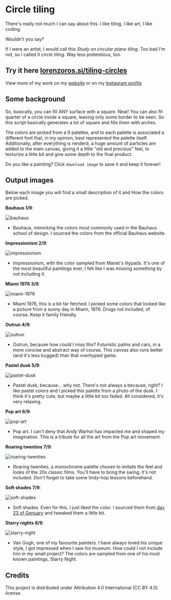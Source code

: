 # Circle tiling

There's really not much I can say about this. I like tiling, I like art, I like coding.

Wouldn't you say?

If I were an artist, I would call this *Study on circular plane tiling*. Too bad I'm not, so I called it *circle tiling*. Way less pretentious, too.

## Try it here [lorenzoros.si/tiling-circles](https://www.lorenzoros.si/circle-tiling)

View more of my work on my [website](https://www.lorenzoros.si) or on my [Instagram profile](https://www.instagram.com/lorossi97)

## Some background

So, basically, you can fill ANY surface with a square. Neat! You can also fit quarter of a circle inside a square, leaving only some border to be seen. So this script basically generates a lot of square and fills them with arches.

The colors are picked from a 9 palettes, and to each palette is associated a different font that, in my opinion, best represented the palette itself. Additionally, after everything is renderd, a huge amount of particles are added to the main canvas, giving it a little "old and precious" feel, to texturize a little bit and give some depth to the final product.

Do you like a painting? Click `download image` to save it and keep it forever!

## Output images

Below each image you will find a small description of it and How the colors are picked.

**Bauhaus 1/9**:

![bauhaus](output/bauhaus.png)

- Bauhaus, mimicking the colors most commonly used in the Bauhaus school of design. I sourced the colors from the official Bauhaus website.

**Impressionism 2/9**:

![impressionism](output/impressionism.png)

- Impressionism, with the color sampled from Manet's lilypads. It's one of the most beautiful paintings ever, I felt like I was missing something by not including it.

**Miami 1976 3/9**:

![miami-1976](output/miami-1976.png)

- Miami 1976, this is a bit far fetched. I picked some colors that looked like a picture from a sunny day in Miami, 1976. Drugs not included, of course. Keep it family friendly.

**Outrun 4/9**:

![outrun](output/outrun.png)

- Outrun, because how could I miss this? Futuristic palms and cars, in a more concise and abstract way of course. This canvas also runs better (and it's less bugged) than that overhyped game.

**Pastel dusk 5/9**:

![pastel-dusk](output/pastel-dusk.png)

- Pastel dusk, because... why not. There's not always a because, right? I like pastel colors and I picked this palette from a photo of the dusk. I think it's pretty cute, but maybe a little bit too faded. All considered, it's very relaxing.

**Pop art 6/9**:

![pop-art](output/pop-art.png)

- Pop art. I can't deny that Andy Warhol has impacted me and shaped my imagination. This is a tribute for all the art from the Pop art movement.

**Roaring twenties 7/9**:

![roaring-twenties](output/roaring-twenties.png)

- Roaring twenties, a monochrome palette chosen to imitate the feel and looks of the 20s classic films. You'll have to bring the swing, it's not included. Don't forget to take some lindy-hop lessons beforehand.

**Soft shades 7/9**:

![soft-shades](output/soft-shades.png)

- Soft shades. Even for this, I just liked the color. I sourced them from [day 23 of Genuary](https://genuary2021.github.io/prompts) and tweaked them a little bit.

**Starry nights 8/9**:

![starry-night](output/starry-night.png)

- Van Gogh, one of my favourite painters. I have always loved his unique style, I got impressed when I saw his museum. How could I not include him in my small project? The colors are sampled from one of his most known paintings, Starry Night.

## Credits

This project is distributed under Attribution 4.0 International (CC BY 4.0) license.
